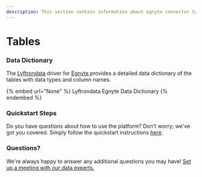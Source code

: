 ```yaml
---
description: This section contain information about egnyte connector tables information
---
```


# Tables

### Data Dictionary

The [Lyftrondata](https://www.lyftrondata.com/) driver for [Egnyte](None/)[ ](https://www.lyftrondata.com/integration/egnyte/)provides a detailed data dictionary of the tables with data types and column names.

{% embed url="None" %}
Lyftrondata Egnyte Data Dictionary
{% endembed %}

### Quickstart Steps

Do you have questions about how to use the platform? Don't worry; we've got you covered. Simply follow the quickstart instructions [here](../README.md).

### Questions? <a href="#questions" id="questions"></a>

We're always happy to answer any additional questions you may have! [Set up a meeting with our data experts.](https://www.lyftrondata.com/book-a-meeting/)

